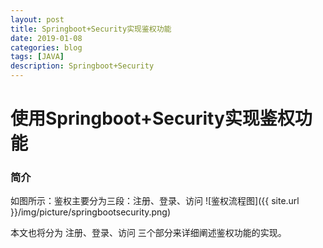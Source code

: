 ```yaml
---
layout: post
title: Springboot+Security实现鉴权功能
date: 2019-01-08
categories: blog
tags: [JAVA]
description: Springboot+Security
---
```


<h1>使用Springboot+Security实现鉴权功能</h1>

<h3>简介</h3>
如图所示：鉴权主要分为三段：注册、登录、访问
![鉴权流程图]({{ site.url }}/img/picture/springbootsecurity.png)

本文也将分为 注册、登录、访问 三个部分来详细阐述鉴权功能的实现。












